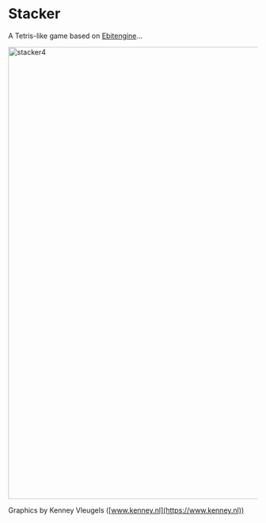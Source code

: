 # Stacker
A Tetris-like game based on [Ebitengine](https://ebitengine.org)...

<img width="712" height="913" alt="stacker4" src="https://github.com/user-attachments/assets/b0f89c75-389b-44a6-adb6-ef0d1752cf41" />

Graphics by Kenney Vleugels ([www.kenney.nl](https://www.kenney.nl))
